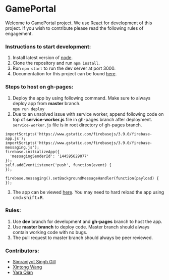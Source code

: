 # GamePortal

Welcome to GamePortal project. We use [React](https://reactjs.org/) for development of this project. If you wish to contribute please read the following rules of engagement.

### Instructions to start development:
1. Install latest version of [node](https://nodejs.org/en/).
2. Clone the repository and run `npm install`.
3. Run `npm start` to run the dev server at port 3000.
4. Documentation for this project can be found [here](https://github.com/yoav-zibin/GamePortalReact/wiki).

### Steps to host on gh-pages:
1. Deploy the app by using following command. Make sure to always deploy app from **master** branch.  
`npm run deploy`
2. Due to an unsolved issue with service worker, append following code on top of **service-worker.js** file in gh-pages branch after deployment.  
`service-worker.js` file is in root directory of gh-pages branch.
```
importScripts('https://www.gstatic.com/firebasejs/3.9.0/firebase-app.js');
importScripts('https://www.gstatic.com/firebasejs/3.9.0/firebase-messaging.js');
firebase.initializeApp({
  'messagingSenderId': '144595629077'
});
self.addEventListener('push', function(event) {
});

firebase.messaging().setBackgroundMessageHandler(function(payload) {
});
```
3. The app can be viewed [here](https://yoav-zibin.github.io/GamePortalReact/). You may need to hard reload the app using <kbd>cmd</kbd>+<kbd>shift</kbd>+<kbd>R</kbd>.

### Rules:
1. Use **dev** branch for development and **gh-pages** branch to host the app.
2. Use **master branch** to deploy code. Master branch should always contain working code with no bugs.
3. The pull request to master branch should always be peer reviewed.

### Contributors:
- [Simranjyot Singh Gill](github.com/surgical)
- [Xintong Wang](https://github.com/xintong621)
- [Yara Qian](https://github.com/yaraqian)
